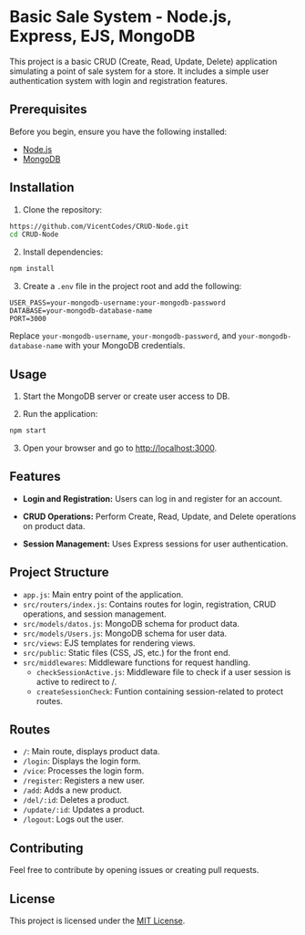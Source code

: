 # Basic Sale System - Node.js, Express, EJS, MongoDB

This project is a basic CRUD (Create, Read, Update, Delete) application simulating a point of sale system for a store. It includes a simple user authentication system with login and registration features.

## Prerequisites

Before you begin, ensure you have the following installed:

- [Node.js](https://nodejs.org/)
- [MongoDB](https://www.mongodb.com)

## Installation

1. Clone the repository:

```bash
https://github.com/VicentCodes/CRUD-Node.git
cd CRUD-Node
```

2. Install dependencies:

```bash
npm install
```

3. Create a `.env` file in the project root and add the following:

```
USER_PASS=your-mongodb-username:your-mongodb-password
DATABASE=your-mongodb-database-name
PORT=3000
```

Replace `your-mongodb-username`, `your-mongodb-password`, and `your-mongodb-database-name` with your MongoDB credentials.

## Usage

1. Start the MongoDB server or create user access to DB.

2. Run the application:

```bash
npm start
```

3. Open your browser and go to [http://localhost:3000](http://localhost:3000).

## Features

- **Login and Registration:** Users can log in and register for an account.

- **CRUD Operations:** Perform Create, Read, Update, and Delete operations on product data.

- **Session Management:** Uses Express sessions for user authentication.

## Project Structure

- `app.js`: Main entry point of the application.
- `src/routers/index.js`: Contains routes for login, registration, CRUD operations, and session management.
- `src/models/datos.js`: MongoDB schema for product data.
- `src/models/Users.js`: MongoDB schema for user data.
- `src/views`: EJS templates for rendering views.
- `src/public`: Static files (CSS, JS, etc.) for the front end.
- `src/middlewares`: Middleware functions for request handling.
  - `checkSessionActive.js`: Middleware file to check if a user session is active to redirect to /.
  - `createSessionCheck`: Funtion containing session-related to protect routes.

## Routes


- `/`: Main route, displays product data.
- `/login`: Displays the login form.
- `/vice`: Processes the login form.
- `/register`: Registers a new user.
- `/add`: Adds a new product.
- `/del/:id`: Deletes a product.
- `/update/:id`: Updates a product.
- `/logout`: Logs out the user.

## Contributing

Feel free to contribute by opening issues or creating pull requests.

## License

This project is licensed under the [MIT License](LICENSE).
